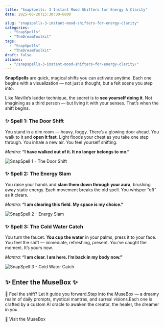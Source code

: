 ```yaml
---
title: "SnapSpells: 3 Instant Mood Shifters for Energy & Clarity"
date: 2025-06-20T15:30:00+0000

slug: "snapspells-3-instant-mood-shifters-for-energy-clarity"
categories:
  - "SnapSpells"
  - "TheDreamToolkit"
tags:
  - "SnapSpells"
  - "TheDreamToolkit"
draft: false
aliases:
  - "/snapspells-3-instant-mood-shifters-for-energy-clarity/"
---
```

**SnapSpells** are quick, magical shifts you can activate anytime. Each one begins with a visualization — not just a thought, but a felt scene you step into.

Like Neville’s ladder technique, the secret is to **see yourself doing it**. Not imagining as a third person — but living it with your senses. That’s when the shift begins.

### ✨ Spell 1: The Door Shift

You stand in a dim room — heavy, foggy. There’s a glowing door ahead. You walk to it and **open it fast**. Light floods your chest as you take one step through. You inhale a new air. You feel yourself shifting.

*Mantra:* **“I have walked out of it. It no longer belongs to me.”**

![SnapSpell 1 - The Door Shift](/ss_figure.jpg)

### ✨ Spell 2: The Energy Slam

You raise your hands and **slam them down through your aura**, brushing away static energy. Each movement breaks the old spell. You whisper “off” as it clears.

*Mantra:* **“I am clearing this field. My space is my choice.”**

![SnapSpell 2 - Energy Slam](/ss_handsup.jpg)

### ✨ Spell 3: The Cold Water Catch

You turn the faucet. **You cup the water** in your palms, press it to your face. You feel the shift — immediate, refreshing, present. You’ve caught the moment. It’s yours now.

*Mantra:* **“I am clear. I am here. I’m back in my body now.”**

![SnapSpell 3 - Cold Water Catch](/ss_water.jpg)

## ✨ Enter the MuseBox ✨

🌟 Feel the shift? Let it guide you forward.Step into the MuseBox — a dreamy realm of daily prompts, mystical mantras, and surreal visions.Each one is crafted by a custom AI oracle to awaken the creator, the healer, the dreamer in you.

🌙 Visit the MuseBox